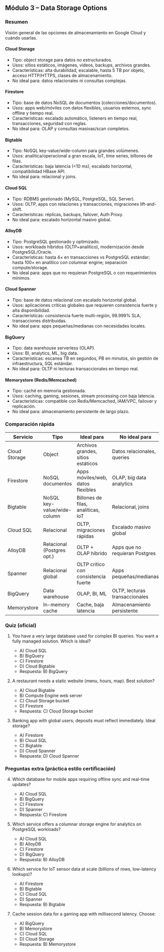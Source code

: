 ## Módulo 3 – Data Storage Options

### Resumen
Visión general de las opciones de almacenamiento en Google Cloud y cuándo usarlas.

#### Cloud Storage
- Tipo: object storage para datos no estructurados.
- Usos: sitios estáticos, imágenes, videos, backups, archivos grandes.
- Características: alta durabilidad, escalable, hasta 5 TB por objeto, acceso HTTP/HTTPS, clases de almacenamiento.
- No ideal para: datos relacionales ni consultas complejas.

#### Firestore
- Tipo: base de datos NoSQL de documentos (colecciones/documentos).
- Usos: apps web/móviles con datos flexibles, usuarios externos, sync offline y tiempo real.
- Características: escalado automático, listeners en tiempo real, transacciones, seguridad con reglas.
- No ideal para: OLAP y consultas masivas/scan completos.

#### Bigtable
- Tipo: NoSQL key-value/wide-column para grandes volúmenes.
- Usos: analítica/operacional a gran escala, IoT, time series, billones de filas.
- Características: baja latencia (<10 ms), escalado horizontal, compatibilidad HBase API.
- No ideal para: relacional y joins.

#### Cloud SQL
- Tipo: RDBMS gestionado (MySQL, PostgreSQL, SQL Server).
- Usos: OLTP, apps con relaciones y transacciones, migraciones lift-and-shift.
- Características: réplicas, backups, failover, Auth Proxy.
- No ideal para: escalado horizontal masivo global.

#### AlloyDB
- Tipo: PostgreSQL gestionado y optimizado.
- Usos: workloads híbridos (OLTP+analítico), modernización desde PostgreSQL/Oracle.
- Características: hasta 4× en transacciones vs PostgreSQL estándar; hasta 100× en analítico con columnar engine; separación compute/storage.
- No ideal para: apps que no requieran PostgreSQL o con requerimientos mínimos.

#### Cloud Spanner
- Tipo: base de datos relacional con escalado horizontal global.
- Usos: aplicaciones críticas globales que requieren consistencia fuerte y alta disponibilidad.
- Características: consistencia fuerte multi-región, 99.999% SLA, transacciones distribuidas.
- No ideal para: apps pequeñas/medianas con necesidades locales.

#### BigQuery
- Tipo: data warehouse serverless (OLAP).
- Usos: BI, analytics, ML, big data.
- Características: escanea TB en segundos, PB en minutos, sin gestión de infraestructura, SQL estándar.
- No ideal para: OLTP ni lecturas transaccionales en tiempo real.

#### Memorystore (Redis/Memcached)
- Tipo: caché en memoria gestionada.
- Usos: caching, gaming, sesiones, stream processing con baja latencia.
- Características: compatible con Redis/Memcached, IAM/VPC, failover y replicación.
- No ideal para: almacenamiento persistente de largo plazo.

### Comparación rápida
| Servicio      | Tipo                         | Ideal para                              | No ideal para                       |
| ---           | ---                          | ---                                      | ---                                  |
| Cloud Storage | Object                       | Archivos grandes, sitios estáticos       | Datos relacionales, queries          |
| Firestore     | NoSQL documentos             | Apps móviles/web, datos flexibles        | OLAP, big data analytics             |
| Bigtable      | NoSQL key-value/wide-column  | Billones de filas, analíticas, IoT       | Relacional, joins                    |
| Cloud SQL     | Relacional                   | OLTP, migraciones rápidas                | Escalado masivo global               |
| AlloyDB       | Relacional (Postgres opt.)   | OLTP + OLAP híbrido                      | Apps que no requieran Postgres       |
| Spanner       | Relacional global            | OLTP crítico con consistencia fuerte     | Apps pequeñas/medianas               |
| BigQuery      | Data warehouse               | OLAP, BI, ML                             | OLTP, lecturas transaccionales       |
| Memorystore   | In-memory cache              | Cache, baja latencia                     | Almacenamiento persistente           |

### Quiz (oficial)
1) You have a very large database used for complex BI queries. You want a fully managed solution. Which is ideal?
   - A) Cloud SQL
   - B) BigQuery
   - C) Firestore
   - D) Cloud Bigtable
   - Respuesta: B) BigQuery

2) A restaurant needs a static website (menu, hours, map). Best solution?
   - A) Cloud Bigtable
   - B) Compute Engine web server
   - C) Cloud Storage bucket
   - D) Firestore
   - Respuesta: C) Cloud Storage bucket

3) Banking app with global users; deposits must reflect immediately. Ideal storage?
   - A) Firestore
   - B) Cloud SQL
   - C) Bigtable
   - D) Cloud Spanner
   - Respuesta: D) Cloud Spanner

### Preguntas extra (práctica estilo certificación)
4) Which database for mobile apps requiring offline sync and real-time updates?
   - A) Cloud SQL
   - B) BigQuery
   - C) Firestore
   - D) Spanner
   - Respuesta: C) Firestore

5) Which service offers a columnar storage engine for analytics on PostgreSQL workloads?
   - A) Cloud SQL
   - B) AlloyDB
   - C) Firestore
   - D) BigQuery
   - Respuesta: B) AlloyDB

6) Which service for IoT sensor data at scale (billions of rows, low-latency lookups)?
   - A) Firestore
   - B) Bigtable
   - C) Cloud SQL
   - D) Spanner
   - Respuesta: B) Bigtable

7) Cache session data for a gaming app with millisecond latency. Choose:
   - A) BigQuery
   - B) Memorystore
   - C) Cloud SQL
   - D) Cloud Storage
   - Respuesta: B) Memorystore